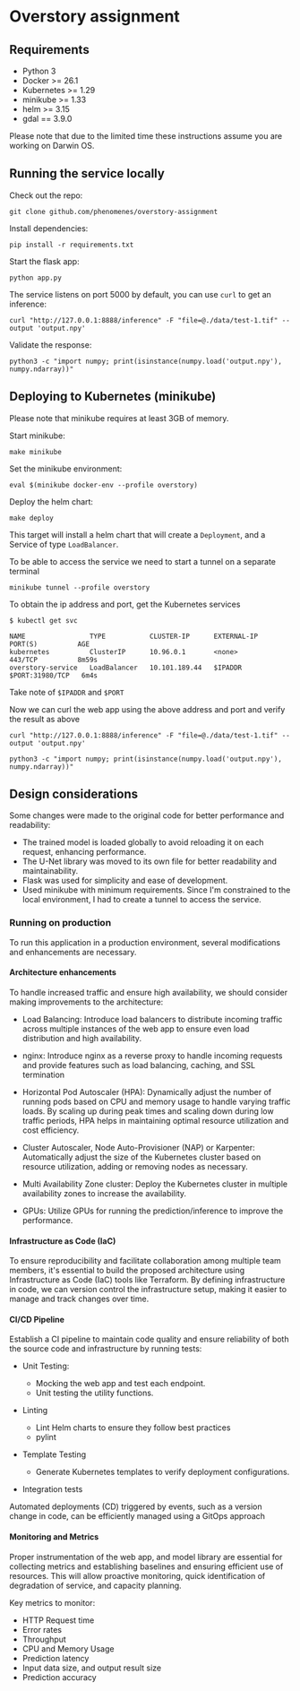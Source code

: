 # Overstory assignment

## Requirements

* Python 3
* Docker >= 26.1
* Kubernetes >= 1.29
* minikube >= 1.33
* helm >= 3.15
* gdal == 3.9.0

Please note that due to the limited time these instructions assume you are working on Darwin OS.

## Running the service locally

Check out the repo:

```shell
git clone github.com/phenomenes/overstory-assignment
```

Install dependencies:

```shell
pip install -r requirements.txt
```

Start the flask app:

```shell
python app.py
```

The service listens on port 5000 by default, you can use `curl` to get an inference:

```shell
curl "http://127.0.0.1:8888/inference" -F "file=@./data/test-1.tif" --output 'output.npy'
```

Validate the response:

```shell
python3 -c "import numpy; print(isinstance(numpy.load('output.npy'), numpy.ndarray))"
```

## Deploying to Kubernetes (minikube)

Please note that minikube requires at least 3GB of memory.

Start minikube:

```shell
make minikube
```

Set the minikube environment:

```shell
eval $(minikube docker-env --profile overstory)
```

Deploy the helm chart:

```shell
make deploy
```

This target will install a helm chart that will create a `Deployment`, and a Service of type `LoadBalancer`.

To be able to access the service we need to start a tunnel on a separate terminal

```shell
minikube tunnel --profile overstory
```

To obtain the ip address and port, get the Kubernetes services

```shell
$ kubectl get svc

NAME                TYPE           CLUSTER-IP      EXTERNAL-IP   PORT(S)          AGE
kubernetes          ClusterIP      10.96.0.1       <none>        443/TCP          8m59s
overstory-service   LoadBalancer   10.101.189.44   $IPADDR       $PORT:31980/TCP   6m4s
```

Take note of `$IPADDR` and `$PORT`

Now we can curl the web app using the above address and port and verify the result as above

```shell
curl "http://127.0.0.1:8888/inference" -F "file=@./data/test-1.tif" --output 'output.npy'

python3 -c "import numpy; print(isinstance(numpy.load('output.npy'), numpy.ndarray))"
```

## Design considerations

Some changes were made to the original code for better performance and readability:

* The trained model is loaded globally to avoid reloading it on each request, enhancing performance.
* The U-Net library was moved to its own file for better readability and maintainability.
* Flask was used for simplicity and ease of development.
* Used minikube with minimum requirements. Since I'm constrained to the local environment, I had to create a tunnel to access the service.

### Running on production

To run this application in a production environment, several modifications and enhancements are necessary.

#### Architecture enhancements

To handle increased traffic and ensure high availability, we should consider making improvements to the architecture:

* Load Balancing: Introduce load balancers to distribute incoming traffic across multiple instances of the web app to ensure even load distribution and high availability.

* nginx: Introduce nginx as a reverse proxy to handle incoming requests and provide features such as load balancing, caching, and SSL termination

* Horizontal Pod Autoscaler (HPA): Dynamically adjust the number of running pods based on CPU and memory usage to handle varying traffic loads.  By scaling up during peak times and scaling down during low traffic periods, HPA helps in maintaining optimal resource utilization and cost efficiency.

* Cluster Autoscaler, Node Auto-Provisioner (NAP) or Karpenter: Automatically adjust the size of the Kubernetes cluster based on resource utilization, adding or removing nodes as necessary.

* Multi Availability Zone cluster: Deploy the Kubernetes cluster in multiple availability zones to increase the availability.

* GPUs: Utilize GPUs for running the prediction/inference to improve the performance.

#### Infrastructure as Code (IaC)

To ensure reproducibility and facilitate collaboration among multiple team members, it's essential to build the proposed architecture using Infrastructure as Code (IaC) tools like Terraform. By defining infrastructure in code, we can version control the infrastructure setup, making it easier to manage and track changes over time.

#### CI/CD Pipeline

Establish a CI pipeline to maintain code quality and ensure reliability of both the source code and infrastructure by running tests:

* Unit Testing:
    * Mocking the web app and test each endpoint.
    * Unit testing the utility functions.

* Linting
    * Lint Helm charts to ensure they follow best practices
    * pylint

* Template Testing
    * Generate Kubernetes templates to verify deployment configurations.

* Integration tests

Automated deployments (CD) triggered by events, such as a version change in code, can be efficiently managed using a GitOps approach

#### Monitoring and Metrics

Proper instrumentation of the web app, and model library are essential for collecting metrics and establishing baselines and ensuring efficient use of resources. This will allow proactive monitoring, quick identification of degradation of service, and capacity planning.

Key metrics to monitor:

* HTTP Request time
* Error rates
* Throughput
* CPU and Memory Usage
* Prediction latency
* Input data size, and output result size
* Prediction accuracy
